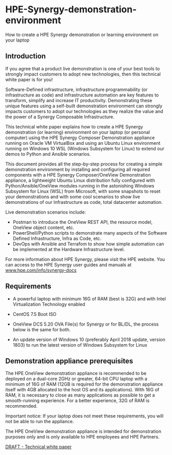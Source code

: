 # HPE-Synergy-demonstration-environment
How to create a HPE Synergy demonstration or learning environment on your laptop

## Introduction
If you agree that a product live demonstration is one of your best tools to strongly impact customers to adopt new technologies, then this technical white paper is for you! 

Software-Defined infrastructure, infrastructure programmability (or infrastructure as code) and infrastructure automation are key features to transform, simplify and increase IT productivity. Demonstrating these unique features using a self-built demonstration environment can strongly impacts customers to adopt our technologies as they realize the value and the power of a Synergy Composable Infrastructure.

This technical white paper explains how to create a HPE Synergy demonstration (or learning) environment on your laptop (or personal computer) using the HPE Synergy Composer Demonstration appliance running on Oracle VM VirtualBox and using an Ubuntu Linux environment running on Windows 10 WSL (Windows Subsystem for Linux) to extend our demos to Python and Ansible scenarios. 
 
This document provides all the step-by-step process for creating a simple demonstration environment by installing and configuring all required components with a HPE Synergy Composer/OneView Demonstration appliance, a lightweight Ubuntu Linux distribution fully configured with Python/Ansible/OneView modules running in the astonishing Windows Subsystem for Linux (WSL) from Microsoft, with some snapshots to reset your demonstrations and with some cool scenarios to show live demonstrations of our Infrastructure as code, total datacenter automation.

Live demonstration scenarios include:
- Postman to introduce the OneView REST API, the resource model, OneView object content, etc.
- PowerShell/Python scripts to demonstrate many aspects of the Software Defined Infrastructure, Infra as Code, etc.
- DevOps with Ansible and Terrafom to show how simple automation can be implemented at the Hardware Infrastructure level. 

For more information about HPE Synergy, please visit the HPE website. You can access to the HPE Synergy user guides and manuals at www.hpe.com/info/synergy-docs 


## Requirements

-	A powerful laptop with minimum 16G of RAM (best is 32G) and with Intel Virtualization Technology enabled 

-	CentOS 7.5 Boot ISO

-	OneView DCS 5.20 OVA File(s) for Synergy or for BL/DL, the process below is the same for both.

-	An update version of Windows 10 (preferably April 2018 update, version 1803) to run the latest version of Windows Subsystem for Linux


## Demonstration appliance prerequisites

The HPE OneView demonstration appliance is recommended to be deployed on a dual-core 2GHz or greater, 64-bit CPU laptop with a minimum of 16G of RAM (12GB is required for the demonstration appliance itself with 4GB allocated to the host OS and its applications). With 16G of RAM, it is necessary to close as many applications as possible to get a smooth-running experience. For a better experience, 32G of RAM is recommended. 

Important notice: If your laptop does not meet these requirements, you will not be able to run the appliance.


The HPE OneView demonstration appliance is intended for demonstration purposes only and is only available to HPE employees and HPE Partners.


 
[DRAFT - Technical white paper](https://github.com/jullienl/HPE-Synergy-demonstration-environment/blob/5.20/DRAFT-Building%20an%20HPE%20Synergy%20demonstration%20environment%20on%20your%20own%20laptop.pdf)
